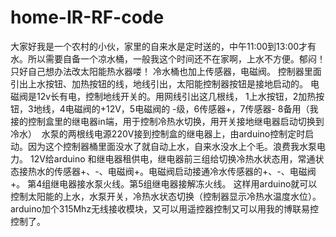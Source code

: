 # home-IR-RF-code
大家好我是一个农村的小伙，家里的自来水是定时送的，中午11:00到13:00才有水。所以需要自备一个凉水桶，一般我这个时间还不在家啊，上水不方便。郁闷！只好自己想办法改太阳能热水器喽！
冷水桶也加上传感器，电磁阀。
控制器里面引出上水按钮、加热按钮的线，地线引出，太阳能控制器按钮是接地启动的。 电磁阀是12v长有电，控制地线开关的。用网线引出这几根线，
1上水按钮，2加热按钮，3地线，4电磁阀的+12V，5电磁阀的 -级，6传感器+，7传感器- 8备用（我接的控制盒里的继电器in端，用于控制冷热水切换，用开关接地继电器启动切换到冷水）  水泵的两根线电源220V接到控制盒的继电器上，由arduino控制定时启动。因为这个控制器桶里面没水了就自动上水，自来水没水上个毛。浪费我水泵电力。
12V给arduino 和继电器租供电，继电器前三组给切换冷热水状态用，常通状态接热水的传感器+、-、电磁阀+。电磁阀启动接通冷水传感器的+、-、电磁阀+。
第4组继电器接水泵火线。第5组继电器接解冻火线。
这样用arduino就可以控制太阳能的上水，水泵开关，冷热水状态切换（控制器显示冷热水温度水位）。arduino加个315Mhz无线接收模块，又可以用遥控器控制又可以用我的博联易控控制了。
